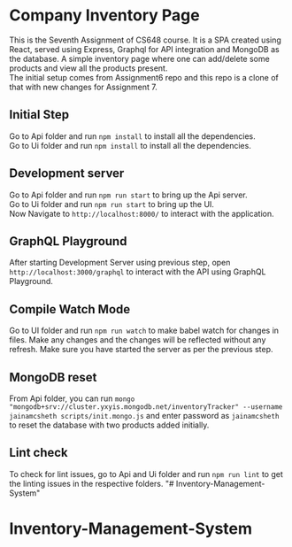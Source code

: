 # Company Inventory Page

This is the Seventh Assignment of CS648 course. It is a SPA created using React, served using Express, Graphql for API integration and MongoDB as the database. A simple inventory page where one can add/delete some products and view all the products present.\
The initial setup comes from Assignment6 repo and this repo is a clone of that with new changes for Assignment 7.

## Initial Step

Go to Api folder and run `npm install` to install all the dependencies.\
Go to Ui folder and run `npm install` to install all the dependencies.

## Development server

Go to Api folder and run `npm run start` to bring up the Api server.\
Go to Ui folder and run `npm run start` to bring up the UI.\
Now Navigate to `http://localhost:8000/` to interact with the application.

## GraphQL Playground

After starting Development Server using previous step, open `http://localhost:3000/graphql` to interact with the API using GraphQL Playground.

## Compile Watch Mode

Go to UI folder and run `npm run watch` to make babel watch for changes in files. Make any changes and the changes will be reflected without any refresh. Make sure you have started the server as per the previous step.

## MongoDB reset

From Api folder, you can run `mongo "mongodb+srv://cluster.yxyis.mongodb.net/inventoryTracker" --username jainamcsheth scripts/init.mongo.js` and enter password as `jainamcsheth` to reset the database with two products added initially.

## Lint check

To check for lint issues, go to Api and Ui folder and run `npm run lint` to get the linting issues in the respective folders.
"# Inventory-Management-System" 
# Inventory-Management-System
